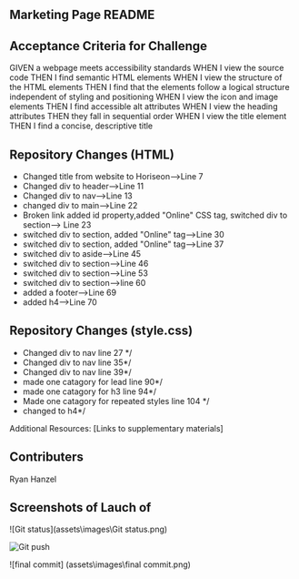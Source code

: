 
## Marketing Page README

## Acceptance Criteria for Challenge
GIVEN a webpage meets accessibility standards
WHEN I view the source code
THEN I find semantic HTML elements
WHEN I view the structure of the HTML elements
THEN I find that the elements follow a logical structure independent of styling and positioning
WHEN I view the icon and image elements
THEN I find accessible alt attributes
WHEN I view the heading attributes
THEN they fall in sequential order
WHEN I view the title element
THEN I find a concise, descriptive title


## Repository Changes (HTML)
* Changed title from website to Horiseon-->Line 7
* Changed div to header-->Line 11
* Changed div to nav-->Line 13
* changed div to main-->Line 22
* Broken link added id property,added "Online" CSS tag, switched div to section--> Line 23
* switched div to section, added "Online" tag-->Line 30
* switched div to section, added "Online" tag-->Line 37
* switched div to aside-->Line 45 
* switched div to section-->Line 46
* switched div to section-->Line 53
* switched div to section-->line 60
* added a footer-->Line 69
* added h4-->Line 70
## Repository Changes (style.css)
* Changed div to nav line 27 */
* Changed div to nav line 35*/
* Changed div to nav line 39*/
* made one catagory for lead line 90*/
* made one catagory for h3 line 94*/
* Made one catagory for repeated styles line 104 */
* changed to h4*/

Additional Resources: [Links to supplementary materials]
## Contributers
Ryan Hanzel

## Screenshots of Lauch of 

![Git status](assets\images\Git status.png)

![Git push](https://github.com/LONZEE/Marketing-page/assets/128856310/27e0aa0f-3226-4532-9b72-07f4722b9833)

![final commit] (assets\images\final commit.png)



